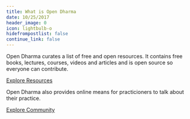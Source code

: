 ```yaml
---
title: What is Open Dharma
date: 10/25/2017
header_image: 0
icon: lightbulb-o
hidefrompostlist: false
continue_link: false
---
```

Open Dharma curates a list of free and open resources.
It contains free books, lectures, courses, videos and articles and is open source so everyone can contribute.

[Explore Resources](https://github.com/buddha-dharma/buddhism)

Open Dharma also provides online means for practicioners to talk about their practice.

[Explore Community](/community)
